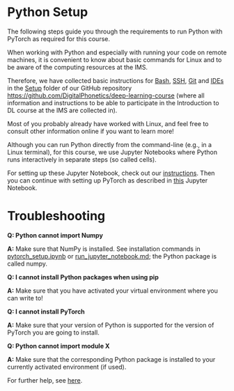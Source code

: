 # Python Setup
The following steps guide you through the requirements to run Python with PyTorch as required for this course.

When working with Python and especially with running your code on remote machines, it is convenient to know about basic commands for Linux and to be aware of the computing resources at the IMS.

Therefore, we have collected basic instructions for [Bash](bash.md), [SSH](ssh.md), [Git](git.md) and [IDEs](ide.md) in the [Setup](.) folder of our GitHub repository https://github.com/DigitalPhonetics/deep-learning-course (where all information and instructions to be able to participate in the Introduction to DL course at the IMS are collected in).

Most of you probably already have worked with Linux, and feel free to consult other information online if you want to learn more!

Although you can run Python directly from the command-line (e.g., in a Linux terminal), for this course, we use Jupyter Notebooks where Python runs interactively in separate steps (so called cells).

For setting up these Jupyter Notebook, check out our [instructions](run_jupyter_notebook.md).
Then you can continue with setting up PyTorch as described in [this](pytorch_setup.ipynb) Jupyter Notebook.

# Troubleshooting

**Q: Python cannot import Numpy**

**A:** Make sure that NumPy is installed. See installation commands in [pytorch_setup.ipynb](pytorch_setup.ipynb) or [run_jupyter_notebook.md](run_jupyter_notebook.md); the Python package is called numpy.

**Q: I cannot install Python packages when using pip**

**A:** Make sure that you have activated your virtual environment where you can write to!

**Q: I cannot install PyTorch**

**A:** Make sure that your version of Python is supported for the version of PyTorch you are going to install.

**Q: Python cannot import module X**

**A:** Make sure that the corresponding Python package is installed to your currently activated environment (if used).

For further help, see [here](../#help-feedback--other-questions).